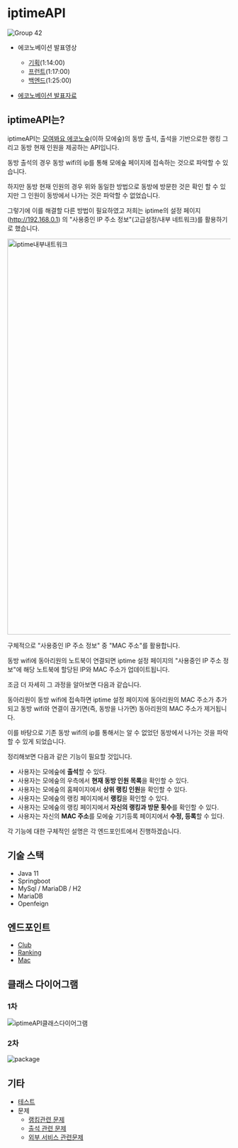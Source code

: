 # iptimeAPI
![Group 42](https://user-images.githubusercontent.com/102807742/215243156-37ddcf58-3206-4a23-a79f-c8138cc26004.png)

+ 에코노베이션 발표영상
  + [기획](https://youtu.be/wOqimi4O8H4?t=4433)(1:14:00)
  + [프런트](https://youtu.be/wOqimi4O8H4?t=4624)(1:17:00)
  + [백엔드](https://youtu.be/wOqimi4O8H4?t=5090)(1:25:00)
  
+ [에코노베이션 발표자료](https://docs.google.com/presentation/d/1GNo1h4OH3nUJPK5yMVGnbbaw2W5vjCPE/edit?usp=share_link&ouid=110092230635164765269&rtpof=true&sd=true)



## iptimeAPI는?

iptimeAPI는 [모여봐요 에코노숲]()(이하 모에숲)의 동방 출석, 출석을 기반으로한 랭킹 그리고 동방 현재 인원을 제공하는 API입니다.

동방 출석의 경우 동방 wifi의 ip를 통해 모에숲 페이지에 접속하는 것으로 파악할 수 있습니다.

하지만 동방 현재 인원의 경우 위와 동일한 방법으로 동방에 방문한 것은 확인 할 수 있지만 그 인원이 동방에서 나가는 것은 파악할 수 없었습니다.

그렇기에 이를 해결할 다른 방법이 필요하였고 저희는  iptime의 설정 페이지(http://192.168.0.1) 의 "사용중인 IP 주소 정보"(고급설정/내부 네트워크)를 활용하기로 했습니다.

<img width="891" alt="iptime내부내트워크" src="https://user-images.githubusercontent.com/102807742/213416863-c2d489d3-c23f-4eff-9d6b-189737c6666f.png">

구체적으로 "사용중인 IP 주소 정보" 중 "MAC 주소"를 활용합니다.

동방 wifi에 동아리원의 노트북이 연결되면 iptime 설정 페이지의 "사용중인 IP 주소 정보"에 해당 노트북에 할당된 IP와 MAC 주소가 업데이트됩니다.

조금 더 자세히 그 과정을 알아보면 다음과 같습니다.

동아리원이 동방 wifi에 접속하면 iptime 설정 페이지에 동아리원의 MAC 주소가 추가되고 동방 wifi와 연결이 끊기면(즉, 동방을 나가면) 동아리원의 MAC 주소가 제거됩니다.

이를 바탕으로 기존 동방 wifi의 ip를 통해서는 알 수 없었던 동방에서 나가는 것을 파악할 수 있게 되었습니다.



정리해보면 다음과 같은 기능이 필요할 것입니다.

+ 사용자는 모에숲에 **출석**할 수 있다.
+ 사용자는 모에숲의 우측에서 **현재 동방 인원 목록**을 확인할 수 있다.
+ 사용자는 모에숲의 홈페이지에서 **상위 랭킹 인원**을 확인할 수 있다.
+ 사용자는 모에숲의 랭킹 페이지에서 **랭킹**을 확인할 수 있다.
+ 사용자는 모에숲의 랭킹 페이지에서 **자신의 랭킹과 방문 횟수**를 확인할 수 있다.
+ 사용자는 자신의 **MAC 주소**를 모에숲 기기등록 페이지에서 **수정, 등록**할 수 있다.

각 기능에 대한 구체적인 설명은 각 엔드포인트에서 진행하겠습니다.



## 기술 스택

+ Java 11
+ Springboot
+ MySql / MariaDB / H2
+ MariaDB
+ Openfeign



## 엔드포인트

+ [Club](https://github.com/JNU-econovation/econo-forest-be-iptime/blob/main/docs/endpoint/Club.md)
+ [Ranking](https://github.com/JNU-econovation/econo-forest-be-iptime/blob/main/docs/endpoint/Ranking.md)
+ [Mac](https://github.com/JNU-econovation/econo-forest-be-iptime/blob/main/docs/endpoint/Mac.md)



## 클래스 다이어그램
### 1차
![iptimeAPI클래스다이어그램](https://user-images.githubusercontent.com/102807742/213398057-85e75726-0b96-4811-b573-21088abdfe04.png)

### 2차
![package](https://user-images.githubusercontent.com/102807742/213704038-5113d7ed-27ed-4e6e-bddf-174459632fae.png)



## 기타

+ [테스트](https://github.com/JNU-econovation/econo-forest-be-iptime/tree/main/docs/test)
+ 문제
  + [랭킹관련 문제](https://github.com/JNU-econovation/econo-forest-be-iptime/blob/main/docs/problem/%EB%9E%AD%ED%82%B9%EA%B4%80%EB%A0%A8%EB%AC%B8%EC%A0%9C.md)
  + [출석 관련 문제](https://github.com/JNU-econovation/econo-forest-be-iptime/blob/main/docs/problem/%EC%B6%9C%EC%84%9D%EA%B4%80%EB%A0%A8%EB%AC%B8%EC%A0%9C.md)
  + [외부 서비스 관련문제](https://github.com/JNU-econovation/econo-forest-be-iptime/blob/main/docs/problem/%EC%99%B8%EB%B6%80%EC%84%9C%EB%B9%84%EC%8A%A4%EA%B4%80%EB%A0%A8%EB%AC%B8%EC%A0%9C.md)